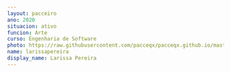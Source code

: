 ```yaml
---
layout: pacceiro
ano: 2020
situacion: ativo
funcion: Arte
curso: Engenharia de Software
photo: https://raw.githubusercontent.com/pacceqx/pacceqx.github.io/master/assets/pic/bolsistas/pacce (17).png
name: larissapereira
display_name: Larissa Pereira
---
```



